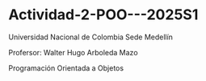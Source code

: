 # Actividad-2-POO---2025S1

Universidad Nacional de Colombia Sede Medellín

Profersor: Walter Hugo Arboleda Mazo

Programación Orientada a Objetos 


